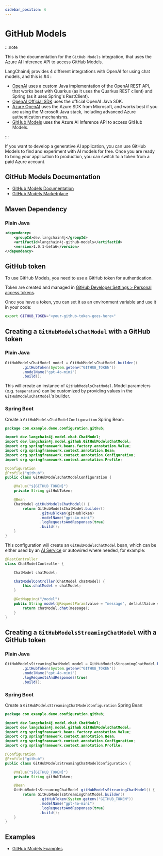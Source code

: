 ```yaml
---
sidebar_position: 6
---
```


# GitHub Models

:::note

This is the documentation for the `GitHub Models` integration, that uses the Azure AI Inference API to access GitHub Models.

LangChain4j provides 4 different integrations with OpenAI for using chat models, and this is #4 :

- [OpenAI](/integrations/language-models/open-ai) uses a custom Java implementation of the OpenAI REST API, that works best with Quarkus (as it uses the Quarkus REST client) and Spring (as it uses Spring's RestClient).
- [OpenAI Official SDK](/integrations/language-models/open-ai-official) uses the official OpenAI Java SDK.
- [Azure OpenAI](/integrations/language-models/azure-open-ai) uses the Azure SDK from Microsoft, and works best if you are using the Microsoft Java stack, including advanced Azure authentication mechanisms.
- [GitHub Models](/integrations/language-models/github-models) uses the Azure AI Inference API to access GitHub Models.

:::

If you want to develop a generative AI application, you can use GitHub Models to find and experiment with AI models for free.
Once you are ready to bring your application to production, you can switch to a token from a paid Azure account.

## GitHub Models Documentation

- [GitHub Models Documentation](https://docs.github.com/en/github-models)
- [GitHub Models Marketplace](https://github.com/marketplace/models)

## Maven Dependency

### Plain Java

```xml
<dependency>
    <groupId>dev.langchain4j</groupId>
    <artifactId>langchain4j-github-models</artifactId>
    <version>1.0.1-beta6</version>
</dependency>
```

## GitHub token

To use GitHub Models, you need to use a GitHub token for authentication.

Token are created and managed in [GitHub Developer Settings > Personal access tokens](https://github.com/settings/tokens).

Once you have a token, you can set it as an environment variable and use it in your code:

```bash
export GITHUB_TOKEN="<your-github-token-goes-here>"
```

## Creating a `GitHubModelsChatModel` with a GitHub token

### Plain Java

```java
GitHubModelsChatModel model = GitHubModelsChatModel.builder()
        .gitHubToken(System.getenv("GITHUB_TOKEN"))
        .modelName("gpt-4o-mini")
        .build();
```

This will create an instance of `GitHubModelsChatModel`.
Model parameters (e.g. `temperature`) can be customized by providing values in the `GitHubModelsChatModel`'s builder.

### Spring Boot

Create a `GitHubModelsChatModelConfiguration` Spring Bean:

```Java
package com.example.demo.configuration.github;

import dev.langchain4j.model.chat.ChatModel;
import dev.langchain4j.model.github.GitHubModelsChatModel;
import org.springframework.beans.factory.annotation.Value;
import org.springframework.context.annotation.Bean;
import org.springframework.context.annotation.Configuration;
import org.springframework.context.annotation.Profile;

@Configuration
@Profile("github")
public class GitHubModelsChatModelConfiguration {

    @Value("${GITHUB_TOKEN}")
    private String gitHubToken;

    @Bean
    ChatModel gitHubModelsChatModel() {
        return GitHubModelsChatModel.builder()
                .gitHubToken(gitHubToken)
                .modelName("gpt-4o-mini")
                .logRequestsAndResponses(true)
                .build();
    }
}
```

This configuration will create an `GitHubModelsChatModel` bean,
which can be either used by an [AI Service](https://docs.langchain4j.dev/tutorials/spring-boot-integration/#langchain4j-spring-boot-starter)
or autowired where needed, for example:

```java
@RestController
class ChatModelController {

    ChatModel chatModel;

    ChatModelController(ChatModel chatModel) {
        this.chatModel = chatModel;
    }

    @GetMapping("/model")
    public String model(@RequestParam(value = "message", defaultValue = "Hello") String message) {
        return chatModel.chat(message);
    }
}
```

## Creating a `GitHubModelsStreamingChatModel` with a GitHub token

### Plain Java

```java
GitHubModelsStreamingChatModel model = GitHubModelsStreamingChatModel.builder()
        .gitHubToken(System.getenv("GITHUB_TOKEN"))
        .modelName("gpt-4o-mini")
        .logRequestsAndResponses(true)
        .build();
```

### Spring Boot

Create a `GitHubModelsStreamingChatModelConfiguration` Spring Bean:
```Java
package com.example.demo.configuration.github;

import dev.langchain4j.model.chat.ChatModel;
import dev.langchain4j.model.github.GitHubModelsChatModel;
import org.springframework.beans.factory.annotation.Value;
import org.springframework.context.annotation.Bean;
import org.springframework.context.annotation.Configuration;
import org.springframework.context.annotation.Profile;

@Configuration
@Profile("github")
public class GitHubModelsStreamingChatModelConfiguration {

    @Value("${GITHUB_TOKEN}")
    private String gitHubToken;

    @Bean
    GitHubModelsStreamingChatModel gitHubModelsStreamingChatModel() {
        return GitHubModelsStreamingChatModel.builder()
                .gitHubToken(System.getenv("GITHUB_TOKEN"))
                .modelName("gpt-4o-mini")
                .logRequestsAndResponses(true)
                .build();
    }
}
```

## Examples

- [GitHub Models Examples](https://github.com/langchain4j/langchain4j-examples/tree/main/github-models-examples/src/main/java)
